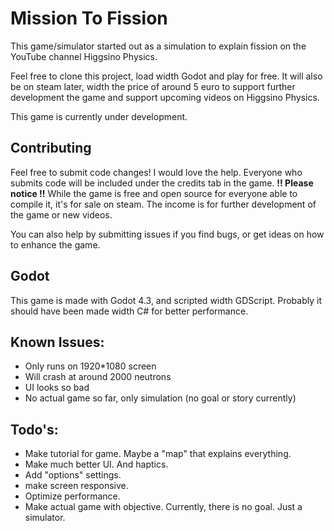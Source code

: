 # Mission To Fission
This game/simulator started out as a simulation to explain fission on the YouTube channel Higgsino Physics. 

Feel free to clone this project, load width Godot and play for free. It will also be on steam later, width the price of around 5 euro to support further development the game and support upcoming videos on Higgsino Physics.

This game is currently under development.

## Contributing 
Feel free to submit code changes! I would love the help. Everyone who submits code will be included under the credits tab in the game. **!! Please notice !!** While the game is free and open source for everyone able to compile it, it's for sale on steam. The income is for further development of the game or new videos. 

You can also help by submitting issues if you find bugs, or get ideas on how to enhance the game. 

## Godot 
This game is made with Godot 4.3, and scripted width GDScript. Probably it should have been made width C# for better performance. 

## Known Issues: 
- Only runs on 1920*1080 screen
- Will crash at around 2000 neutrons
- UI looks so bad
- No actual game so far, only simulation (no goal or story currently)

## Todo's:
- Make tutorial for game. Maybe a "map" that explains everything.
- Make much better UI. And haptics. 
- Add "options" settings.
- make screen responsive.
- Optimize performance.
- Make actual game with objective. Currently, there is no goal. Just a simulator.

<!---
## Higgsino notes. Ideas for game:
- modifiers:
	- Shorten control rods
	- make control rods move faster or slower 
	- higher enrichment / lower 
	- more uranium nuclei
- Notes
	- https://wenrexa.itch.io/nesia04 make ui like thus
-->
